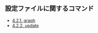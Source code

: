 ## 設定ファイルに関するコマンド

* [4.2.1. graph](manifest-commands/graph.md)
* [4.2.2. update](manifest-commands/update.md)
